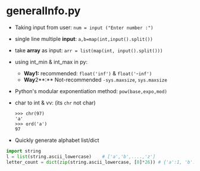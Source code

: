 # generalInfo.py

* Taking input from user: `num = input ("Enter number :")`
* single line multiple **input**: `a,b=map(int,input().split())`
* take **array** as input: `arr = list(map(int, input().split()))`
* using int\_min & int\_max in py:
  * **Way1:** recommended: `float('inf')` & `float('`-`inf')`
  * **Way**2**:** Not-recommended `-sys.maxsize`, `sys.maxsize`
* Python's modular exponentiation method: `pow(base,expo,mod)`
* char to int & vv: \(its `chr` not char\)

  ```text
  >>> chr(97)
  'a'
  >>> ord('a')
  97
  ```

* Quickly generate alphabet list/dict

```python
import string
l = list(string.ascii_lowercase)    # ['a','b',....,'z']
letter_count = dict(zip(string.ascii_lowercase, [0]*26)) # {'a':1, 'b':1, ...'z':1}
```

